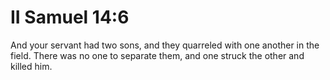 # II Samuel 14:6

And your servant had two sons, and they quarreled with one another in the field. There was no one to separate them, and one struck the other and killed him.
